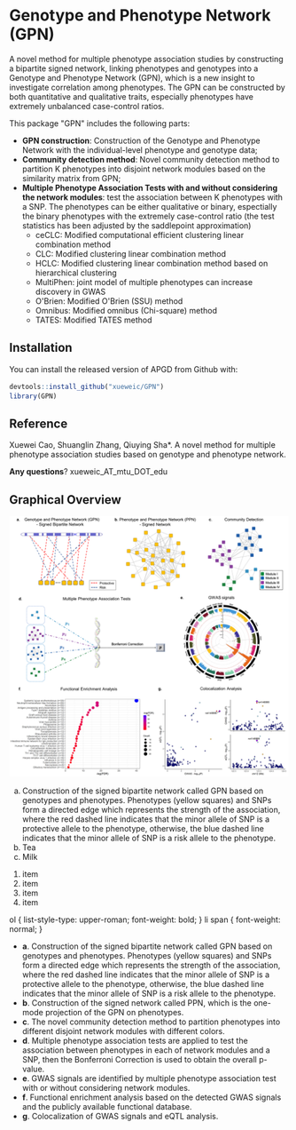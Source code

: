 # Genotype and Phenotype Network (GPN)

A novel method for multiple phenotype association studies by constructing a bipartite signed network, linking phenotypes and genotypes into a Genotype and Phenotype Network (GPN), which is a new insight to investigate correlation among phenotypes. The GPN can be constructed by both quantitative and qualitative traits, especially phenotypes have extremely unbalanced case-control ratios.

This package "GPN" includes the following parts:

- **GPN construction**: Construction of the Genotype and Phenotype Network with the individual-level phenotype and genotype data;
- **Community detection method**: Novel community detection method to partition K phenotypes into disjoint network modules based on the similarity matrix from GPN;
- **Multiple Phenotype Association Tests with and without considering the network modules**: test the association between K phenotypes with a SNP. The phenotypes can be either qualitative or binary, espectially the binary phenotypes with the extremely case-control ratio (the test statistics has been adjusted by the saddlepoint approximation)
  - ceCLC: Modified computational efficient clustering linear combination method
  - CLC: Modified clustering linear combination method
  - HCLC: Modified clustering linear combination method based on hierarchical clustering
  - MultiPhen: joint model of multiple phenotypes can increase discovery in GWAS
  - O'Brien: Modified O'Brien (SSU) method
  - Omnibus: Modified omnibus (Chi-square) method
  - TATES: Modified TATES method


## Installation

You can install the released version of APGD from Github with:

``` r
devtools::install_github("xueweic/GPN")
library(GPN)
```

## Reference
Xuewei Cao, Shuanglin Zhang, Qiuying Sha*. A novel method for multiple phenotype association studies based on genotype and phenotype network.

**Any questions**? xueweic_AT_mtu_DOT_edu


## Graphical Overview

<p align="center">
  <img src="Figure/Figure1 copy.png" width="1000">
</p>

<ol type="a">
  <li class="font-weight-bold"><span class="font-weight-light">Construction of the signed bipartite network called GPN based on genotypes and phenotypes. Phenotypes (yellow squares) and SNPs form a directed edge which represents the strength of the association, where the red dashed line indicates that the minor allele of SNP is a protective allele to the phenotype, otherwise, the blue dashed line indicates that the minor allele of SNP is a risk allele to the phenotype.</span></li>
  <li>Tea</li>
  <li>Milk</li>
</ol>

<ol>
	<li><span>item</span></li>
	<li><span>item</span></li>
	<li><span>item</span></li>
	<li><span>item</span></li>
</ol>
ol {
	list-style-type: upper-roman;
	font-weight: bold;
}
	li span { font-weight: normal; }

- **a**. Construction of the signed bipartite network called GPN based on genotypes and phenotypes. Phenotypes (yellow squares) and SNPs form a directed edge which represents the strength of the association, where the red dashed line indicates that the minor allele of SNP is a protective allele to the phenotype, otherwise, the blue dashed line indicates that the minor allele of SNP is a risk allele to the phenotype.
- **b**. Construction of the signed network called PPN, which is the one-mode projection of the GPN on phenotypes.
- **c**. The novel community detection method to partition phenotypes into different disjoint network modules with different colors. 
- **d**. Multiple phenotype association tests are applied to test the association between phenotypes in each of network modules and a SNP, then the Bonferroni Correction is used to obtain the overall p-value. 
- **e**. GWAS signals are identified by multiple phenotype association test with or without considering network modules. 
- **f**. Functional enrichment analysis based on the detected GWAS signals and the publicly available functional database. 
- **g**. Colocalization of GWAS signals and eQTL analysis.





